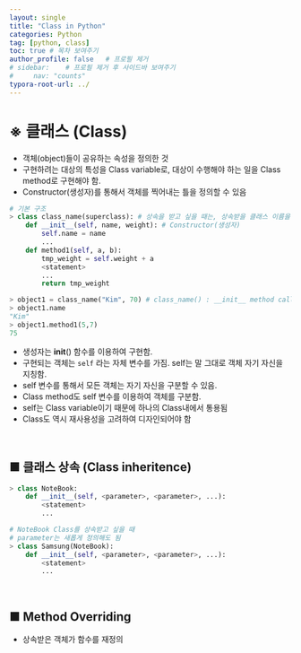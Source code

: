 ```yaml
---
layout: single
title: "Class in Python"
categories: Python
tag: [python, class]
toc: true # 목차 보여주기
author_profile: false   # 프로필 제거
# sidebar:    # 프로필 제거 후 사이드바 보여주기
#     nav: "counts"
typora-root-url: ../
---
```


# ※ 클래스 (Class)
- 객체(object)들이 공유하는 속성을 정의한 것
- 구현하려는 대상의 특성을 Class variable로, 대상이 수행해야 하는 일을 Class method로 구현해야 함.
- Constructor(생성자)를 통해서 객체를 찍어내는 틀을 정의할 수 있음

```py
# 기본 구조
> class class_name(superclass): # 상속을 받고 싶을 때는, 상속받을 클래스 이름을 파라미터로 지정
    def __init__(self, name, weight): # Constructor(생성자)
        self.name = name
        ...
    def method1(self, a, b):
        tmp_weight = self.weight + a
        <statement>
        ...
        return tmp_weight

> object1 = class_name("Kim", 70) # class_name() : __init__ method call
> object1.name
"Kim"
> object1.method1(5,7)
75
```

- 생성자는 __init__() 함수를 이용하여 구현함.
- 구현되는 객체는 `self` 라는 자체 변수를 가짐. self는 말 그대로 객체 자기 자신을 지칭함.
- self 변수를 통해서 모든 객체는 자기 자신을 구분할 수 있음.
- Class method도 self 변수를 이용하여 객체를 구분함.
- self는 Class variable이기 때문에 하나의 Class내에서 통용됨
- Class도 역시 재사용성을 고려하여 디자인되어야 함

<br>

## ■ 클래스 상속 (Class inheritence)

```py
> class NoteBook:
    def __init__(self, <parameter>, <parameter>, ...):
        <statement>
        ...

# NoteBook Class를 상속받고 싶을 때
# parameter는 새롭게 정의해도 됨
> class Samsung(NoteBook):
    def __init__(self, <parameter>, <parameter>, ...):
        <statement>
        ...
```

<br>

## ■ Method Overriding
- 상속받은 객체가 함수를 재정의